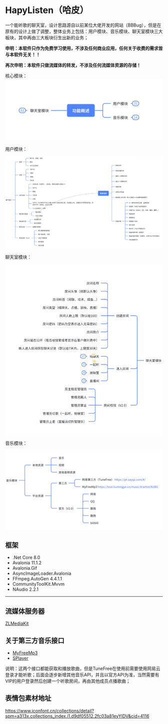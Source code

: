 # HapyListen（哈皮）
一个能听歌的聊天室，设计思路源自以前某位大佬开发的网站（BBBug），但是在原有的设计上做了调整，整体业务上包括：用户模块、音乐模块、聊天室模块三大板块，其中再由三大板块衍生出新的业务；

**申明：本软件只作为免费学习使用，不涉及任何商业应用，任何关于收费的需求皆与本软件无关！！**

**再次申明：本软件只做流媒体的转发，不涉及任何流媒体资源的存储！**





核心模块：
![image-20240810191559347](https://github.com/hapyListen/listen-client-windows/blob/master/pic/image-20240810191559347.png)

用户模块：

![image-20240810191933861](https://github.com/hapyListen/listen-client-windows/blob/master/pic/image-20240810191933861.png)

聊天室模块：

![image-20240810192149105](https://github.com/hapyListen/listen-client-windows/blob/master/pic/image-20240810192149105.png)

音乐模块：

![image-20240810192304268](https://github.com/hapyListen/listen-client-windows/blob/master/pic/image-20240810192304268.png)


## 框架
- .Net Core 8.0
- Avalonia 11.1.2 
- Avalonia.Gif
- AsyncImageLoader.Avalonia
- FFmpeg.AutoGen 4.4.1.1
- CommunityToolKit.Mvvm
- NAudio 2.2.1

---



## 流媒体服务器

[ZLMediaKit](https://github.com/ZLMediaKit/ZLMediaKit)



## 关于第三方音乐接口
- [MyFreeMp3](https://tool.liumingye.cn/music/#/artist/N1BG)
- [SPlayer](https://github.com/imsyy/SPlayer)



说明：这两个接口都能获取和播放歌曲，但是TuneFree在使用前需要使用网易云登录才能听歌；后面会逐步新增其他音乐API，并且以官方API为准，当然需要有VIP的用户登录然后创建一个听歌房间，再由其他成员点播歌曲；




## 表情包素材地址

https://www.iconfont.cn/collections/detail?spm=a313x.collections_index.i1.d9df05512.2fc03a81eyYlDV&cid=4116

